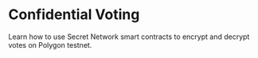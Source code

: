 # Confidential Voting

Learn how to use Secret Network smart contracts to encrypt and decrypt votes on Polygon testnet.
